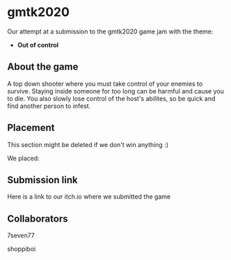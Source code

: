 
# gmtk2020

Our attempt at a submission to the gmtk2020 game jam with the theme:
*	**Out of control**
## About the game
A top down shooter where you must take control of your enemies to survive. Staying inside someone for too long can be harmful and cause you to die. You also slowly lose control of the host's abilites, so be quick and find another person to infest.

## Placement
This section might be deleted if we don't win anything :)

We placed:

## Submission link
Here is a link to our itch.io where we submitted the game

## Collaborators

7seven77

shoppiboi
